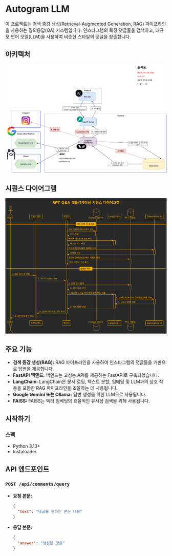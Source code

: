 # Autogram LLM

이 프로젝트는 검색 증강 생성(Retrieval-Augmented Generation, RAG) 파이프라인을 사용하는 질의응답(QA) 시스템입니다. 인스타그램의 특정 댓글들을 검색하고, 대규모 언어 모델(LLM)을 사용하여 비슷한 스타일의 댓글을 창출합니다.

## 아키텍처

![Flow Diagram](./diagram/architecture.png)

## 시퀀스 다이어그램

![Sequence Diagram](./diagram/sequence_diagram.png)

## 주요 기능

*   **검색 증강 생성(RAG):** RAG 파이프라인을 사용하여 인스타그램의 댓글들을 기반으로 답변을 제공합니다.
*   **FastAPI 백엔드:** 백엔드는 고성능 API를 제공하는 FastAPI로 구축되었습니다.
*   **LangChain:** LangChain은 문서 로딩, 텍스트 분할, 임베딩 및 LLM과의 상호 작용을 포함한 RAG 파이프라인을 조율하는 데 사용됩니다.
*   **Google Gemini 또는 Ollama:** 답변 생성을 위한 LLM으로 사용됩니다.
*   **FAISS:** FAISS는 벡터 임베딩의 효율적인 유사성 검색을 위해 사용됩니다.

## 시작하기

### 스펙

*   Python 3.13+
*   Instaloader

## API 엔드포인트

### `POST /api/comments/query`

*   **요청 본문:**
    ```json
    {
      "text": "댓글을 원하는 본문 내용"
    }
    ```
*   **응답 본문:**
    ```json
    {
      "answer": "생성된 댓글"
    }
    ```